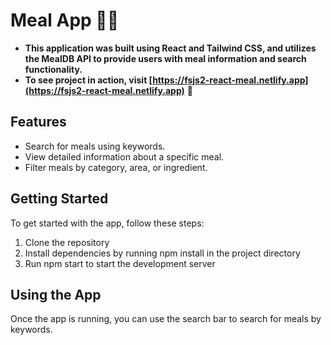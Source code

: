 # Meal App 🍴🍜

- **This application was built using React and Tailwind CSS, and utilizes the MealDB API to provide users with meal information and search functionality.**
- **To see project in action, visit [https://fsjs2-react-meal.netlify.app](https://fsjs2-react-meal.netlify.app)** 🚀

## Features

- Search for meals using keywords.
- View detailed information about a specific meal.
- Filter meals by category, area, or ingredient.

## Getting Started

To get started with the app, follow these steps:

1. Clone the repository
2. Install dependencies by running npm install in the project directory
3. Run npm start to start the development server

## Using the App

Once the app is running, you can use the search bar to search for meals by keywords.
